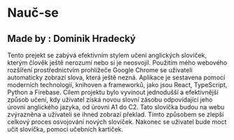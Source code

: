 # Nauč-se
## Made by : Dominik Hradecký

Tento prejekt se zabývá efektivním stylem učení anglických slovíček, kterým člověk ještě nerozumí nebo si je neosvojil. Použitím mého webového rozšíření prostřednictvím prohlížeče Google Chrome se uživateli automaticky zobrazí slova, která ještě nezná. Aplikace je sestavena pomocí moderních technologií, knihoven a frameworků, jako jsou React, TypeScript, Python a Firebase. Cílem projektu bylo vyvinout jednodušší a efektivnější způsob učení, kdy uživatel získá novou slovní zásobu odpovídající jeho úrovni anglického jazyka, od úrovni A1 do C2. Tato slovíčka budou na webu zvýrazněna a uživateli se ihned zobrazí překlad. Tímto způsobem se zlepší celkový proces osvojování nových slovíček. Nakonec se uživatel bude moct učit slovíčka, pomoci učebních kartiček.
